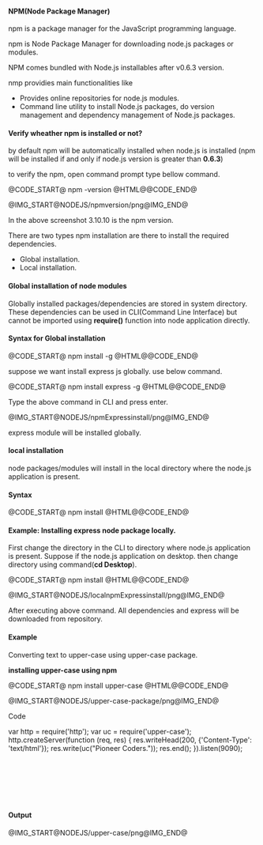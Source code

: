<h4>NPM(Node Package Manager)</h4>
<p>npm is a package manager for the JavaScript programming language.</p>
<p>npm is Node Package Manager for downloading node.js packages or modules.</p>
<p>NPM comes bundled with Node.js installables after v0.6.3 version.</p>
<p>nmp providies main functionalities like</p>
	<ul>
		<li>Provides online repositories for node.js modules.</li>
		<li>Command line utility to install Node.js packages, do version management and dependency management of Node.js packages.</li>
	</ul>
<h4>Verify wheather npm is installed or not?</h4>
<p>by default npm will be automatically installed when node.js is installed (npm will be installed if and only if node.js version is greater than <b>0.6.3</b>)</p>
<p>to verify the npm, open command prompt type bellow command.</p>
@CODE_START@ npm -version
@HTML@@CODE_END@
<p>@IMG_START@NODEJS/npmversion/png@IMG_END@</p>
<p>In the above screenshot 3.10.10 is the npm version.</p>
<p>There are two types npm installation are there to install the required dependencies.</p>
	<ul>
		<li>Global installation.</li>
		<li>Local installation.</li>
	</ul>
<h4>Global installation of node modules</h4>
<p>Globally installed packages/dependencies are stored in system directory. These dependencies can be used in CLI(Command Line Interface) but cannot be imported using <b>require()</b> function into node application directly.</p>
<h4>Syntax for Global installation</h4>
@CODE_START@ npm install <Module Name> -g
@HTML@@CODE_END@
<p>suppose we want install express js globally. use below command.</p>
@CODE_START@ npm install express -g
@HTML@@CODE_END@
<p>Type the above command in CLI and press enter.</p>
<p>@IMG_START@NODEJS/npmExpressinstall/png@IMG_END@</p>
<p>express module will be installed globally.</p>
<h4>local installation</h4>
<p>node packages/modules will install in the local directory where the node.js application is present.</p>
<h4>Syntax</h4>
@CODE_START@ npm install <Module Name>
@HTML@@CODE_END@
<h4>Example: Installing express node package locally.</h4>
<p>First change the directory in the CLI to directory where node.js application is present. Suppose if the node.js application on desktop. then change directory using command(<b>cd Desktop</b>).</p>
@CODE_START@ npm install <Module Name>
@HTML@@CODE_END@
<p>@IMG_START@NODEJS/localnpmExpressinstall/png@IMG_END@</p>
<p>After executing above command. All dependencies and express will be downloaded from repository.</p>
<h4>Example</h4>
<p>Converting text to upper-case using upper-case package.</p>
<p><b>installing upper-case using npm</b></p>
@CODE_START@ npm install upper-case
@HTML@@CODE_END@
<p>@IMG_START@NODEJS/upper-case-package/png@IMG_END@</p>
<p>Code</p>
<section>  
    <div  ui-ace ="{useWrapMode: 'true', showGutter : 'true', theme:'monokai', mode: 'java', previewId:'preview1',
		rendererOptions: { fontSize: 16 },
		advanced: { highlightActiveLine: true}
	}" style="min-height:150px;"><!-- Try change href value and see -->
	 var http = require('http');
	var uc = require('upper-case');
	http.createServer(function (req, res) {
	    res.writeHead(200, {'Content-Type': 'text/html'});
	    res.write(uc("Pioneer Coders."));
	    res.end();
	}).listen(9090);
	</div>
</section>
<h4>Output</h4>
<p>@IMG_START@NODEJS/upper-case/png@IMG_END@</p>
